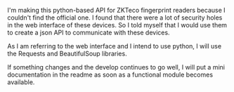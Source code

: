I'm making this python-based API for ZKTeco fingerprint readers because I couldn't find the official one.
I found that there were a lot of security holes in the web interface of these devices. So I told myself that I would use them to create a json API to communicate with these devices.

As I am referring to the web interface and I intend to use python, I will use the Requests and BeautifulSoup libraries.

If something changes and the develop continues to go well, I will put a mini documentation in the readme as soon as a functional module becomes available.
